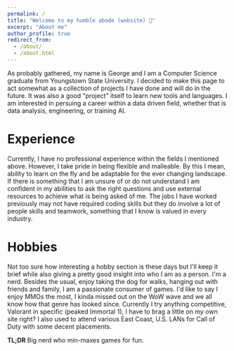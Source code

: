 ```yaml
---
permalink: /
title: "Welcome to my humble abode (website) 🏡"
excerpt: "About me"
author_profile: true
redirect_from: 
  - /about/
  - /about.html
---
```


As probably gathered, my name is George and I am a Computer Science graduate from Youngstown State University. I decided to make this page to act somewhat as a collection of projects I have done and will do in the future. It was also a good "project" itself to learn new tools and languages. I am interested in persuing a career within a data driven field, whether that is data analysis, engineering, or training AI. 

Experience 
======
Currently, I have no professional experience within the fields I mentioned above. However, I take pride in being flexible and malleable. By this I mean, ability to learn on the fly and be adaptable for the ever changing landscape. If there is something that I am unsure of or do not understand I am confident in my abilities to ask the right questions and use external resources to achieve what is being asked of me. The jobs I have worked previously may not have required coding skills but they do involve a lot of people skills and teamwork, something that I know is valued in every industry.

Hobbies
======
Not too sure how interesting a hobby section is these days but I'll keep it brief while also giving a pretty good insight into who I am as a person. I'm a nerd. Besides the usual, enjoy taking the dog for walks, hanging out with friends and family, I am a passionate consumer of games. I'd like to say I enjoy MMOs the most, I kinda missed out on the WoW wave and we all know how that genre has looked since. Currently I try anything competitive, Valorant in specific (peaked Immortal 1), I have to brag a little on my own site right? I also used to attend various East Coast, U.S. LANs for Call of Duty with some decent placements. 

**TL;DR** 
Big nerd who min-maxes games for fun.
